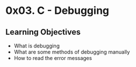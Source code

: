 # 0x03. C - Debugging

## Learning Objectives

* What is debugging
* What are some methods of debugging manually
* How to read the error messages
